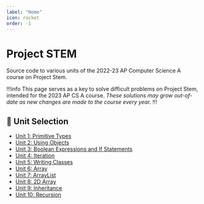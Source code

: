 ```yaml
---
label: "Home"
icon: rocket
order: -1
---
```


# Project STEM

Source code to various units of the 2022-23 AP Computer Science A course on Project Stem.

!!!info
This page serves as a key to solve difficult problems on Project Stem, intended for the 2023 AP CS A course. *These solutions may grow out-of-date as new changes are made to the course every year.*
!!!

## 📃 Unit Selection
- [Unit 1: Primitive Types](unit1.md)
- [Unit 2: Using Objects](unit2.md)
- [Unit 3: Boolean Expressions and If Statements](unit3.md)
- [Unit 4: Iteration](unit4.md)
- [Unit 5: Writing Classes](unit5.md)
- [Unit 6: Array](unit6.md)
- [Unit 7: ArrayList](unit7.md)
- [Unit 8: 2D Array](unit8.md)
- [Unit 9: Inheritance](unit9.md)
- [Unit 10: Recursion](unit10.md)